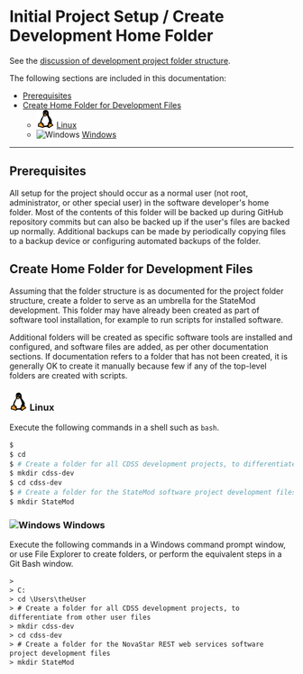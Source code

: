 # Initial Project Setup / Create Development Home Folder #

See the [discussion of development project folder structure](overview#development-folder-structure).

The following sections are included in this documentation:

* [Prerequisites](#prerequisites)
* [Create Home Folder for Development Files](#create-home-folder-for-development-files)
	+ ![Linux](../images/linux-32.png) [Linux](#linux)
	+ ![Windows](../images/windows-32.ico) [Windows](#windows)

----------

## Prerequisites ##

All setup for the project should occur as a normal user (not root, administrator, or other special user) in the software developer's home folder.
Most of the contents of this folder will be backed up during GitHub repository commits
but can also be backed up if the user's files are backed up normally.
Additional backups can be made by periodically copying files to a backup device or configuring automated backups of the folder.

## Create Home Folder for Development Files ##

Assuming that the folder structure is as documented for the project folder structure,
create a folder to serve as an umbrella for the StateMod development.
This folder may have already been created as part of software tool installation, for example to run scripts for installed software.

Additional folders will be created as specific software tools are installed and configured,
and software files are added, as per other documentation sections.
If documentation refers to a folder that has not been created, it is generally OK to create it manually
because few if any of the top-level folders are created with scripts.

### ![Linux](../images/linux-32.png) Linux ###

Execute the following commands in a shell such as `bash`.

```sh
$
$ cd
$ # Create a folder for all CDSS development projects, to differentiate from other user files
$ mkdir cdss-dev
$ cd cdss-dev
$ # Create a folder for the StateMod software project development files
$ mkdir StateMod
```

### ![Windows](../images/windows-32.ico) Windows ###

Execute the following commands in a Windows command prompt window, or use File Explorer to create folders,
or perform the equivalent steps in a Git Bash window.

```com
>
> C:
> cd \Users\theUser
> # Create a folder for all CDSS development projects, to differentiate from other user files
> mkdir cdss-dev
> cd cdss-dev
> # Create a folder for the NovaStar REST web services software project development files
> mkdir StateMod
```
